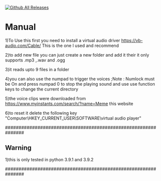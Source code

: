 [![Github All Releases](https://img.shields.io/github/downloads/ACE-012/audio-board/total.svg)]()
# Manual

1)To Use this first you need to install a virtual audio driver <https://vb-audio.com/Cable/> This is the one I used and recommend

2)to add new file you can just create a new folder and add it their it only supports .mp3 ,.wav and .ogg

3)it reads upto 9 files in a folder

4)you can also use the numpad to trigger the voices ;Note : Numlock must be On and press numpad 0 to stop the playing sound and use use function keys to change the current directory

5)the voice clips were downloaded from <https://www.myinstants.com/search/?name=Meme> this website

6)to reset it delete the following key "Computer\HKEY_CURRENT_USER\SOFTWARE\virtual audio player"

###############################################################

## Warning

1)this is only tested in python 3.9.1 and 3.9.2

###############################################################
